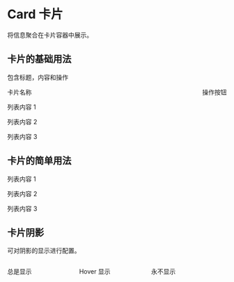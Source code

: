 # Card 卡片

将信息聚合在卡片容器中展示。

## 卡片的基础用法

包含标题，内容和操作

<ins-card>
<div slot="header" style="display: flex;justify-content: space-between;align-items: center;">
    <span>卡片名称</span>
    <ins-button type="text">操作按钮</ins-button>
</div>
<p>列表内容 1</p>
<p>列表内容 2</p>
<p>列表内容 3</p>
</ins-card>

## 卡片的简单用法

<ins-card>
<p>列表内容 1</p>
<p>列表内容 2</p>
<p>列表内容 3</p>
</ins-card>

## 卡片阴影

可对阴影的显示进行配置。

<div style="display: inline-block;width: 30%;">
    <ins-card>
        <p>总是显示</p>
    </ins-card>
</div>
<div style="display: inline-block;width: 30%;margin: 0 2%;">
    <ins-card shadow="hover">
        <p>Hover 显示</p>
    </ins-card>
</div>
<div style="display: inline-block;width: 30%;">
    <ins-card shadow="never">
        <p>永不显示</p>
    </ins-card>
</div>
